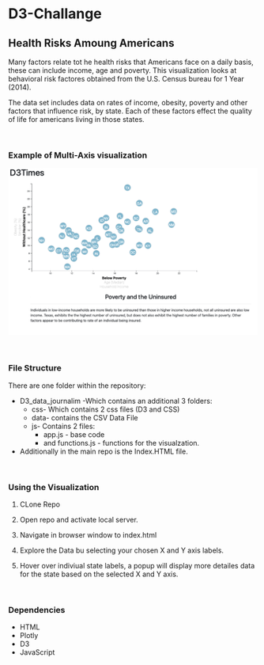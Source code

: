 # D3-Challange
<h2>Health Risks Amoung Americans</h2>

Many factors relate tot he health risks that Americans face on a daily basis, these can include income, age and poverty. This visualization looks at behavioral risk factores obtained from the U.S. Census bureau for 1 Year (2014).

The data set includes data on rates of income, obesity, poverty and other factors that influence risk, by state. Each of these factors effect the quality of life for americans living in those states. 

<br>
<h3>Example of Multi-Axis visualization</h3>

!["Example Visualization"](https://github.com/timsamson/D3-Challange/blob/main/D3_data_journalism/data/images/visualization_example.png)

<br>
<h3>File Structure</h3>
<p>There are one folder within the repository:
<ul><li>D3_data_journalim -Which contains an additional 3 folders: <ul><li>css- Which contains 2 css files (D3 and CSS)</li>
<li>data- contains the CSV Data File</li>
<li>js- Contains 2 files: <ul><li>app.js - base code</li><li>and functions.js - functions for the visualzation.</li></ul></li>
</ul>
</li>
<li>Additionally in the main repo is the Index.HTML file.</li></ul>
</p>
<br>
<h3>Using the Visualization</h3>
<ol><li><p>CLone Repo</a></p></li>
<li><p>Open repo and activate local server.
</p></li>
<li><p>Navigate in browser window to index.html</p></li>
<li><p>Explore the Data bu selecting your chosen X and Y axis labels.</p></li>
<li><p>Hover over indiviual state labels, a popup will display more detailes data for the state based on the selected X and Y axis.</p></li></ol>
<br>

<h3>Dependencies</h3>
 <ul>
<li>HTML</li>
<li>Plotly</li>
<li>D3</li>
<li>JavaScript</li>
</ul>